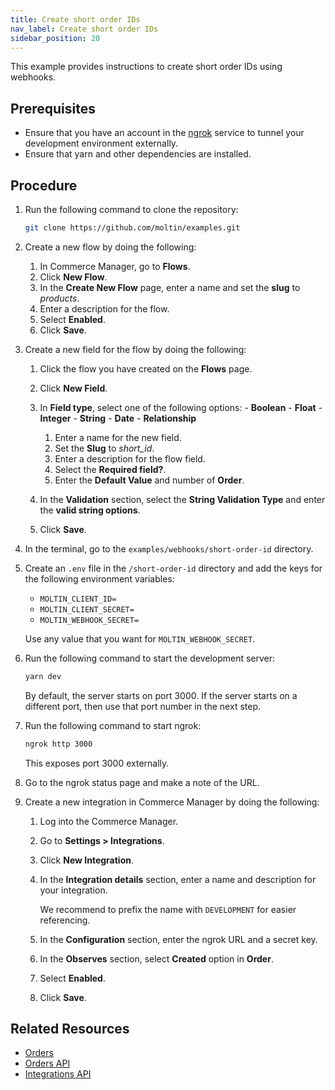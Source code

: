 ```yaml
---
title: Create short order IDs
nav_label: Create short order IDs
sidebar_position: 20
---
```


This example provides instructions to create short order IDs using webhooks.

## Prerequisites

- Ensure that you have an account in the [ngrok](https://ngrok.com/) service to tunnel your development environment externally.
- Ensure that yarn and other dependencies are installed.

## Procedure

1. Run the following command to clone the repository:

    ```bash
    git clone https://github.com/moltin/examples.git
    ```

1. Create a new flow by doing the following:
    1. In Commerce Manager, go to **Flows**.
    1. Click **New Flow**.
    1. In the **Create New Flow** page, enter a name and set the **slug** to *products*.
    1. Enter a description for the flow.
    1. Select **Enabled**.
    1. Click **Save**.

1. Create a new field for the flow by doing the following:
    1. Click the flow you have created on the **Flows** page.
    1. Click **New Field**.
    1. In **Field type**, select one of the following options:
            - **Boolean**
            - **Float**
            - **Integer**
            - **String**
            - **Date**
            - **Relationship**
        1. Enter a name for the new field.
        1. Set the **Slug** to *short_id*.
        1. Enter a description for the flow field.
        1. Select the **Required field?**.
        1. Enter the **Default Value** and number of **Order**.

    1. In the **Validation** section, select the **String Validation Type** and enter the **valid string options**.
    1. Click **Save**.

1. In the terminal, go to the `examples/webhooks/short-order-id` directory.
1. Create an `.env` file in the `/short-order-id` directory and add the keys for the following environment variables:

    - `MOLTIN_CLIENT_ID=`
    - `MOLTIN_CLIENT_SECRET=`
    - `MOLTIN_WEBHOOK_SECRET=`

    Use any value that you want for `MOLTIN_WEBHOOK_SECRET`.

1. Run the following command to start the development server:

    ```bash
    yarn dev
    ```

    By default, the server starts on port 3000. If the server starts on a different port, then use that port number in the next step.

1. Run the following command to start ngrok:

    ```bash
    ngrok http 3000
    ```

    This exposes port 3000 externally.

1. Go to the ngrok status page and make a note of the URL.
1. Create a new integration in Commerce Manager by doing the following:
    1. Log into the Commerce Manager.
    1. Go to **Settings > Integrations**.
    1. Click **New Integration**.
    1. In the **Integration details** section, enter a name and description for your integration.

        We recommend to prefix the name with `DEVELOPMENT` for easier referencing.

    1. In the **Configuration** section, enter the ngrok URL and a secret key.
    1. In the **Observes** section, select **Created** option in **Order**.
    1. Select **Enabled**.
    1. Click **Save**.

## Related Resources

- [Orders](https://beta.elasticpath.dev/docs/commerce-cloud/orders)
- [Orders API](https://beta.elasticpath.dev/docs/commerce-cloud/orders/orders-api/orders-api-overview)
- [Integrations API](https://beta.elasticpath.dev/docs/commerce-cloud/integrations)
